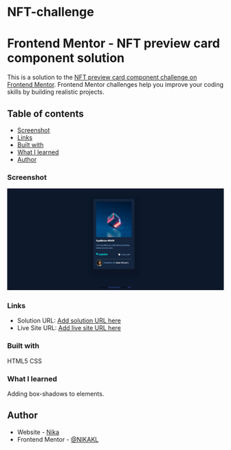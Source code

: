 # NFT-challenge
# Frontend Mentor - NFT preview card component solution

This is a solution to the [NFT preview card component challenge on Frontend Mentor](https://www.frontendmentor.io/challenges/nft-preview-card-component-SbdUL_w0U). Frontend Mentor challenges help you improve your coding skills by building realistic projects. 

## Table of contents

  - [Screenshot](#screenshot)
  - [Links](#links)
  - [Built with](#built-with)
  - [What I learned](#what-i-learned)
  - [Author](#author)

### Screenshot

![](images/screenshot.PNG)


### Links

- Solution URL: [Add solution URL here](https://your-solution-url.com)
- Live Site URL: [Add live site URL here](https://your-live-site-url.com)


### Built with
HTML5
CSS

### What I learned

Adding box-shadows to elements.
## Author

- Website - [Nika](https://https://nikakl.github.io/CV/)
- Frontend Mentor - [@NIKAKL](https://www.frontendmentor.io/profile/NIKAKL)




